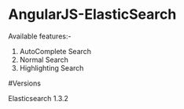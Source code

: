 # AngularJS-ElasticSearch

Available features:-

1. AutoComplete Search
2. Normal Search
3. Highlighting Search

#Versions

Elasticsearch
1.3.2	

